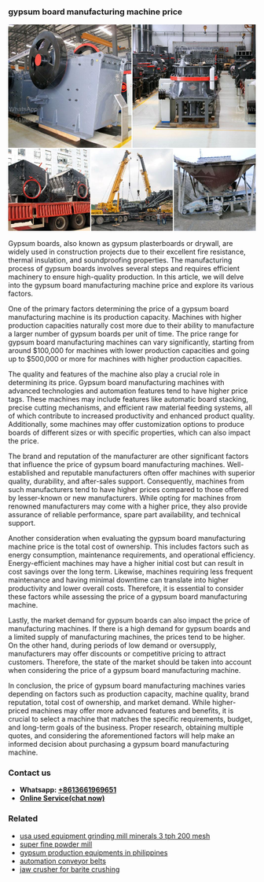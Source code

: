 <h3>gypsum board manufacturing machine price</h3><img src='1702260375.jpg' alt=''><p>Gypsum boards, also known as gypsum plasterboards or drywall, are widely used in construction projects due to their excellent fire resistance, thermal insulation, and soundproofing properties. The manufacturing process of gypsum boards involves several steps and requires efficient machinery to ensure high-quality production. In this article, we will delve into the gypsum board manufacturing machine price and explore its various factors.</p><p>One of the primary factors determining the price of a gypsum board manufacturing machine is its production capacity. Machines with higher production capacities naturally cost more due to their ability to manufacture a larger number of gypsum boards per unit of time. The price range for gypsum board manufacturing machines can vary significantly, starting from around $100,000 for machines with lower production capacities and going up to $500,000 or more for machines with higher production capacities.</p><p>The quality and features of the machine also play a crucial role in determining its price. Gypsum board manufacturing machines with advanced technologies and automation features tend to have higher price tags. These machines may include features like automatic board stacking, precise cutting mechanisms, and efficient raw material feeding systems, all of which contribute to increased productivity and enhanced product quality. Additionally, some machines may offer customization options to produce boards of different sizes or with specific properties, which can also impact the price.</p><p>The brand and reputation of the manufacturer are other significant factors that influence the price of gypsum board manufacturing machines. Well-established and reputable manufacturers often offer machines with superior quality, durability, and after-sales support. Consequently, machines from such manufacturers tend to have higher prices compared to those offered by lesser-known or new manufacturers. While opting for machines from renowned manufacturers may come with a higher price, they also provide assurance of reliable performance, spare part availability, and technical support.</p><p>Another consideration when evaluating the gypsum board manufacturing machine price is the total cost of ownership. This includes factors such as energy consumption, maintenance requirements, and operational efficiency. Energy-efficient machines may have a higher initial cost but can result in cost savings over the long term. Likewise, machines requiring less frequent maintenance and having minimal downtime can translate into higher productivity and lower overall costs. Therefore, it is essential to consider these factors while assessing the price of a gypsum board manufacturing machine.</p><p>Lastly, the market demand for gypsum boards can also impact the price of manufacturing machines. If there is a high demand for gypsum boards and a limited supply of manufacturing machines, the prices tend to be higher. On the other hand, during periods of low demand or oversupply, manufacturers may offer discounts or competitive pricing to attract customers. Therefore, the state of the market should be taken into account when considering the price of a gypsum board manufacturing machine.</p><p>In conclusion, the price of gypsum board manufacturing machines varies depending on factors such as production capacity, machine quality, brand reputation, total cost of ownership, and market demand. While higher-priced machines may offer more advanced features and benefits, it is crucial to select a machine that matches the specific requirements, budget, and long-term goals of the business. Proper research, obtaining multiple quotes, and considering the aforementioned factors will help make an informed decision about purchasing a gypsum board manufacturing machine.</p><h3>Contact us</h3><ul><li><strong>Whatsapp:&nbsp;<a href="https://wa.me/8613661969651">+8613661969651</a></strong></li><li><a href="https://swt.shibang-china.com/?git&amp;zhl&amp;gypsum board manufacturing machine price"><strong>Online Service(chat now)</strong></a></li></ul><h3>Related</h3><ul><li><a href='usa used equipment grinding mill minerals 3 tph 200 mesh.md'>usa used equipment grinding mill minerals 3 tph 200 mesh</a></li><li><a href='super fine powder mill.md'>super fine powder mill</a></li><li><a href='gypsum production equipments in philippines.md'>gypsum production equipments in philippines</a></li><li><a href='automation conveyor belts.md'>automation conveyor belts</a></li><li><a href='jaw crusher for barite crushing.md'>jaw crusher for barite crushing</a></li></ul>